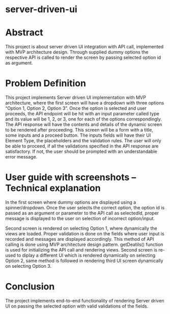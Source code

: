 # server-driven-ui

# Abstract
  This project is about server driven UI integration with API call, implemented with MVP architecture design. 
  Through supplied dummy options the respective API is called to render the screen by passing selected option id as argument.
  
# Problem Definition
  This project implements Server driven UI implementation with MVP architecture,
  where the first screen will have a dropdown with three options “Option 1, Option 2, Option 3”. 
  Once the option is selected and user proceeds, the API endpoint will be hit with an input parameter called type and its value will be 1, 2, or 3,
  one for each of the options correspondingly. The API response will have the contents and details of the dynamic screen to be rendered after proceeding. 
  This screen will be a form with a title, some inputs and a proceed button. The inputs fields will have their UI Element Type, the placeholders and the validation rules.
  The user will only be able to proceed, if all the validations specified in the API response are satisfactory. 
  If not, the user should be prompted with an understandable error message.
  
  
# User guide with screenshots – Technical explanation
  In the first screen where dummy options are displayed using a spinner/dropdown. 
  Once the user selects the correct option, the option id is passed as an argument or parameter to the API call as selectedId, 
  proper message is displayed to the user on selection of incorrect option/input.
  
  Second screen is rendered on selecting Option 1, where dynamically the views are loaded.
  Proper validation is done on the fields where user input is recorded and messages are displayed accordingly. 
  This method of API calling is done using MVP architecture design pattern. getDeatils() function is used for initializing the API call and rendering views.
  Second screen is re-used to diplay a different UI which is rendered dynamically on selecting Option 2, same method is followed in rendering third UI screen dynamically
  on selecting Option 3.
  
  
# Conclusion
  The project implements end-to-end functionality of rendering Server driven UI on passing the selected option with valid validations of the fields.
